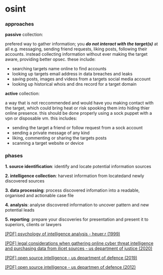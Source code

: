 
# osint
### approaches

**passive** collection: 

prefered way to gather information; you ***do not interact with the target(s)*** at all e.g. messaging, sending friend requests, liking posts, following their accounts. instead collecting information without ever making the target aware, providing better opsec. these include:

- searching targets name online to find accounts
- looking up targets email address in data breaches and leaks
- saving posts, images and videos from a targets social media account
- looking up historical whois and dns record for a target domain

**active** collection: 

a way that is not reccommended and would have you making contact with the target, which could bring heat or risk spooking them into hiding thier online presence. this should be done properly using a sock puppet with a vpn or disposable vm. this includes:

- sending the target a friend or follow request from a sock account
- sending a private message of any kind
- liking, commenting or sharing the targets posts
- scanning a target website or device

### phases

**1. source identification**: identify and locate potential information sources

**2. intelligence collection**: harvest information from locatedand newly discovered sources

**3. data processing**: process discovered infomation into a readable, organised and actionable case file

**4. analysis**: analyse discovered information to uncover pattern and new potential leads

**5. reporting**: prepare your discoveries for presentation and present it to superiors, clients or lawyers

[[PDF] psychology of intelligence analysis - heuer.r (1999)](https://www.ialeia.org/docs/psychology_of_intelligence_analysis.pdf)

[[PDF] legal considerations when gathering online cyber threat intelligence and purchasing data from ilicet sources - us department of justice (2020)](https://www.justice.gov/criminal/criminal-ccips/page/file/1252341/dl?inline=)

[[PDF] open source intelligence - us department of defence (2019)](https://irp.fas.org/doddir/army/atp2-22-9-2017.pdf)

[[PDF] open source intelligence - us departmen of defence (2012)](https://irp.fas.org/doddir/army/atp2-22-9.pdf)
